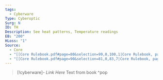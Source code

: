 ```yaml
---
tags:
  - Cyberware
Type: Cyberoptic
Surg: N
ID: TH
Description: See heat patterns, Temperature readings
EB: "200"
HLoss: "1"
Source:
  - Core
  - "[[Core Rulebook.pdf#page=80&selection=99,0,100,1|Core Rulebook, page 80]]"
  - "[[Core Rulebook.pdf#page=90&selection=81,0,83,7|Core Rulebook, page 90]]"
---
```

> [!cyberware]- *Link Here*
> Text from book
>^pop
